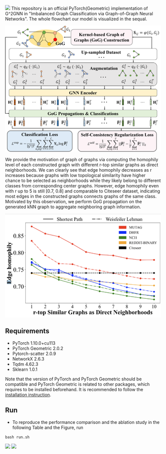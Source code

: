 <img src="https://render.githubusercontent.com/render/math?Gmath=^2GNN" style="width:200px;">
This repository is an official PyTorch(Geometric) implementation of G^2GNN in "Imbalanced Graph Classification via Graph-of-Graph Neural Networks". The whole flowchart our model is visualized in the sequal.

![](./img/framework_g2gnn.png)

We provide the motivation of graph of graphs via computing the homophily level of each constructed graph with different r-top similar graphs as direct neighborhoods. We can clearly see that edge homophily decreases as r increases because graphs with low topological similarity have higher chance to be selected as neighborhoods while they likely belong to different classes from corresponding center graphs. However, edge homophily even with r up to 5 is still [0.7, 0.8] and comparable to Citeseer dataset, indicating most edges in the constructed graphs connects graphs of the same class. Motivated by this observation, we perform GoG propagation on the generated kNN graph to aggregate neighboring graph information.


![](./img/homolevel.png)

## Requirements
* PyTorch 1.10.0+cu113
* PyTorch Geometric 2.0.2
* Pytorch-scatter 2.0.9
* NetworkX 2.6.3
* Tqdm 4.62.3
* Sklearn 1.0.1

Note that the version of PyTorch and PyTorch Geometric should be compatible and PyTorch Geometric is related to other packages, which requires to be installed beforehand. It is recommended to follow the [installation instruction](https://pytorch-geometric.readthedocs.io/en/latest/notes/installation.html#).

## Run
* To reproduce the performance comparison and the ablation study in the following Table and the Figure, run
```linux
bash run.sh
```
![](./image/table.png)
![](./image/ablation.png)

